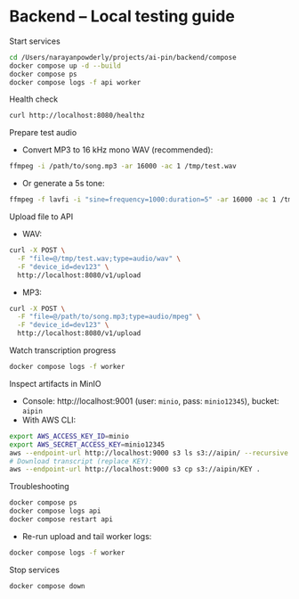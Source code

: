 # Backend – Local testing guide

Start services

```bash
cd /Users/narayanpowderly/projects/ai-pin/backend/compose
docker compose up -d --build
docker compose ps
docker compose logs -f api worker
```

Health check

```bash
curl http://localhost:8080/healthz
```

Prepare test audio

- Convert MP3 to 16 kHz mono WAV (recommended):

```bash
ffmpeg -i /path/to/song.mp3 -ar 16000 -ac 1 /tmp/test.wav
```

- Or generate a 5s tone:

```bash
ffmpeg -f lavfi -i "sine=frequency=1000:duration=5" -ar 16000 -ac 1 /tmp/test.wav
```

Upload file to API

- WAV:

```bash
curl -X POST \
  -F "file=@/tmp/test.wav;type=audio/wav" \
  -F "device_id=dev123" \
  http://localhost:8080/v1/upload
```

- MP3:

```bash
curl -X POST \
  -F "file=@/path/to/song.mp3;type=audio/mpeg" \
  -F "device_id=dev123" \
  http://localhost:8080/v1/upload
```

Watch transcription progress

```bash
docker compose logs -f worker
```

Inspect artifacts in MinIO

- Console: http://localhost:9001 (user: `minio`, pass: `minio12345`), bucket: `aipin`
- With AWS CLI:

```bash
export AWS_ACCESS_KEY_ID=minio
export AWS_SECRET_ACCESS_KEY=minio12345
aws --endpoint-url http://localhost:9000 s3 ls s3://aipin/ --recursive
# Download transcript (replace KEY):
aws --endpoint-url http://localhost:9000 s3 cp s3://aipin/KEY .
```

Troubleshooting

```bash
docker compose ps
docker compose logs api
docker compose restart api
```

- Re-run upload and tail worker logs:

```bash
docker compose logs -f worker
```

Stop services

```bash
docker compose down
```
